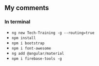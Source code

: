 ## My comments

### In terminal
 - `ng new Tech-Training -g --routing=true`
 - `npm install`
 - `npm i bootstrap`
 - `npm i font-awesome`
 - `ng add @angular/material`
 - `npm i firebase-tools -g`
 

